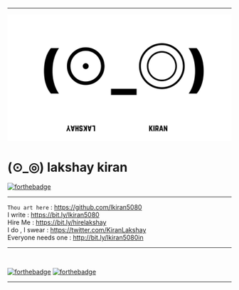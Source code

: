 
---

![lkiran](./lkiran.png)


# (⊙_◎) lakshay kiran

[![forthebadge](https://forthebadge.com/images/badges/no-ragrets.svg)](https://forthebadge.com) 

---

`Thou art here` : <https://github.com/lkiran5080>  
I write : <https://bit.ly/lkiran5080>  
Hire Me : <https://bit.ly/hirelakshay>  
I do , I swear : <https://twitter.com/KiranLakshay>  
Everyone needs one : <http://bit.ly/lkiran5080in>

---

<br>

[![forthebadge](https://forthebadge.com/images/badges/oooo-kill-em.svg)](https://forthebadge.com)
[![forthebadge](https://forthebadge.com/images/badges/not-an-issue.svg)](https://forthebadge.com)  

---
